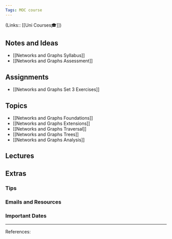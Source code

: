 ```yaml
---
Tags: MOC course
---
```

(Links:: [[Uni Courses🎓]])
## Notes and Ideas
- [[Networks and Graphs Syllabus]]
- [[Networks and Graphs Assessment]]
## Assignments
- [[Networks and Graphs Set 3 Exercises]]
## Topics
- [[Networks and Graphs Foundations]]
- [[Networks and Graphs Extensions]]
- [[Networks and Graphs Traversal]]
- [[Networks and Graphs Trees]]
- [[Networks and Graphs Analysis]]
## Lectures
## Extras
### Tips
### Emails and Resources
### Important Dates
___
References:
